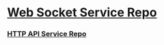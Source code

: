 # [Web Socket Service Repo](https://github.com/TooWorthless/WebSocketService)

### [HTTP API Service Repo](https://github.com/TooWorthless/HttpApiService)